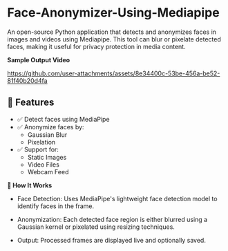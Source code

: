# Face-Anonymizer-Using-Mediapipe

An open-source Python application that detects and anonymizes faces in images and videos using Mediapipe. 
This tool can blur or pixelate detected faces, making it useful for privacy protection in media content.

**Sample Output Video**

https://github.com/user-attachments/assets/8e34400c-53be-456a-be52-81f40b20d4fa

## 📌 Features

- ✅ Detect faces using MediaPipe
- ✅ Anonymize faces by:
  - Gaussian Blur
  - Pixelation
- ✅ Support for:
  - Static Images
  - Video Files
  - Webcam Feed

**🧠 How It Works**
- Face Detection: Uses MediaPipe's lightweight face detection model to identify faces in the frame.

- Anonymization: Each detected face region is either blurred using a Gaussian kernel or pixelated using resizing techniques.

- Output: Processed frames are displayed live and optionally saved.



